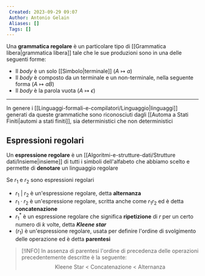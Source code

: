 ```yaml
---
 Created: 2023-09-29 09:07
 Author: Antonio Gelain
 Aliases: []
 Tags: []
---
```


Una **grammatica regolare** è un particolare tipo di [[Grammatica libera|grammatica libera]] tale che le sue produzioni sono in una delle seguenti forme:
- Il *body* è un solo [[Simbolo|terminale]] ($A \mapsto a$)
- Il *body* è composto da un terminale e un non-terminale, nella seguente forma ($A \mapsto aB$)
- Il *body* è la parola vuota ($A \mapsto \epsilon$)

---

In genere i [[Linguaggi-formali-e-compilatori/Linguaggio|linguaggi]] generati da queste grammatiche sono riconosciuti dagli [[Automa a Stati Finiti|automi a stati finiti]], sia deterministici che non deterministici

## Espressioni regolari

Un **espressione regolare** è un [[Algoritmi-e-strutture-dati/Strutture dati/Insieme|insieme]] di tutti i simboli dell'alfabeto che abbiamo scelto e permette di **denotare** un linguaggio regolare

Se $r_{1}$ e $r_{2}$ sono espressioni regolari
- $r_{1}\ |\ r_{2}$ è un'espressione regolare, detta **alternanza**
- $r_{1} \cdot r_{2}$ è un'espressione regolare, scritta anche come $r_{1} r_{2}$ ed è detta **concatenazione**
- $r_{1}^{*}$ è un espressione regolare che significa **ripetizione** di $r$ per un certo numero di $k$ volte, detta ***Kleene star***
- $(r_{1})$ è un'espressione regolare, usata per definire l'ordine di svolgimento delle operazione ed è detta **parentesi**

>[!INFO] In assenza di parentesi l'ordine di precedenza delle operazioni precedentemente descritte è la seguente:
> $$\text{Kleene Star < Concatenazione < Alternanza}$$
